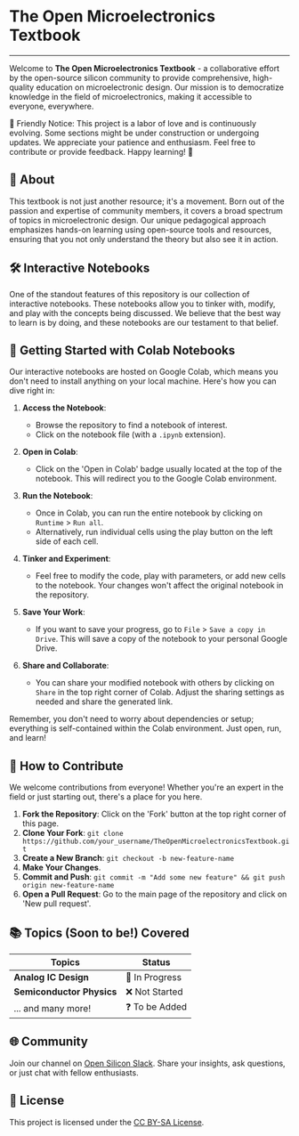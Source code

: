 # The Open Microelectronics Textbook

---

Welcome to **The Open Microelectronics Textbook** - a collaborative effort by the open-source silicon community to provide comprehensive, high-quality education on microelectronic design. Our mission is to democratize knowledge in the field of microelectronics, making it accessible to everyone, everywhere.

🚧 Friendly Notice: This project is a labor of love and is continuously evolving. Some sections might be under construction or undergoing updates. We appreciate your patience and enthusiasm. Feel free to contribute or provide feedback. Happy learning! 🚧

## 📖 About

This textbook is not just another resource; it's a movement. Born out of the passion and expertise of community members, it covers a broad spectrum of topics in microelectronic design. Our unique pedagogical approach emphasizes hands-on learning using open-source tools and resources, ensuring that you not only understand the theory but also see it in action.

## 🛠️ Interactive Notebooks

One of the standout features of this repository is our collection of interactive notebooks. These notebooks allow you to tinker with, modify, and play with the concepts being discussed. We believe that the best way to learn is by doing, and these notebooks are our testament to that belief.

## 🌱 Getting Started with Colab Notebooks

Our interactive notebooks are hosted on Google Colab, which means you don't need to install anything on your local machine. Here's how you can dive right in:

1. **Access the Notebook**:
   - Browse the repository to find a notebook of interest.
   - Click on the notebook file (with a `.ipynb` extension).

2. **Open in Colab**:
   - Click on the 'Open in Colab' badge usually located at the top of the notebook. This will redirect you to the Google Colab environment.

3. **Run the Notebook**:
   - Once in Colab, you can run the entire notebook by clicking on `Runtime` > `Run all`.
   - Alternatively, run individual cells using the play button on the left side of each cell.

4. **Tinker and Experiment**:
   - Feel free to modify the code, play with parameters, or add new cells to the notebook. Your changes won't affect the original notebook in the repository.

5. **Save Your Work**:
   - If you want to save your progress, go to `File` > `Save a copy in Drive`. This will save a copy of the notebook to your personal Google Drive.

6. **Share and Collaborate**:
   - You can share your modified notebook with others by clicking on `Share` in the top right corner of Colab. Adjust the sharing settings as needed and share the generated link.

Remember, you don't need to worry about dependencies or setup; everything is self-contained within the Colab environment. Just open, run, and learn!

## 🤝 How to Contribute

We welcome contributions from everyone! Whether you're an expert in the field or just starting out, there's a place for you here.

1. **Fork the Repository**: Click on the 'Fork' button at the top right corner of this page.
2. **Clone Your Fork**: `git clone https://github.com/your_username/TheOpenMicroelectronicsTextbook.git`
3. **Create a New Branch**: `git checkout -b new-feature-name`
4. **Make Your Changes**.
5. **Commit and Push**: `git commit -m "Add some new feature" && git push origin new-feature-name`
6. **Open a Pull Request**: Go to the main page of the repository and click on 'New pull request'.

## 📚 Topics (Soon to be!) Covered

| Topics                                   | Status         |
|------------------------------------------|----------------|
| **Analog IC Design**                     | 🚧 In Progress |
| **Semiconductor Physics**                | ❌ Not Started  |
| ... and many more!                       | ❓ To be Added |

## 🌐 Community

Join our channel on [Open Silicon Slack](https://join.slack.com/share/enQtNTg1NzU4OTgyMDUzMS01ZGQ0ZGI2ODYwOTQ4NzdlNmUwMGI0NTE0MmNkYjYzNDg2YzFmMTk5ZjdmZmUxNmY1ZGUxNzhiOTdhOGY5YTNl). Share your insights, ask questions, or just chat with fellow enthusiasts.

## 📜 License

This project is licensed under the [CC BY-SA License](LICENSE).
